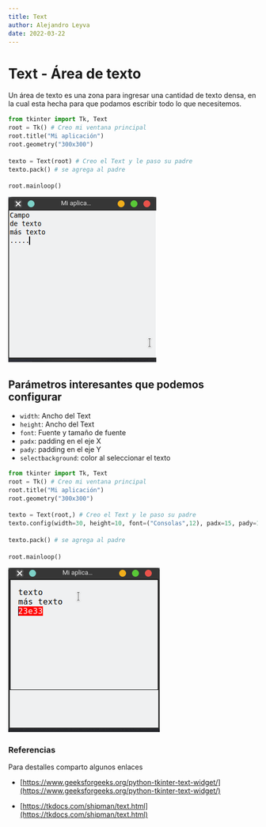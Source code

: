 ```yaml
---
title: Text
author: Alejandro Leyva
date: 2022-03-22
---
```


# Text - Área de texto

Un área de texto es una zona para ingresar una cantidad de texto densa, en la cual esta hecha para que podamos escribir todo lo que necesitemos.

```python
from tkinter import Tk, Text
root = Tk() # Creo mi ventana principal
root.title("Mi aplicación")
root.geometry("300x300")

texto = Text(root) # Creo el Text y le paso su padre
texto.pack() # se agrega al padre

root.mainloop()
``` 
![text area](img/text_area.png)

## Parámetros interesantes que podemos configurar

- `width`: Ancho del Text
- `height`: Ancho del Text
- `font`: Fuente y tamaño de fuente
- `padx`: padding en el eje X
- `pady`: padding en el eje Y
- `selectbackground`: color al seleccionar el texto

```python
from tkinter import Tk, Text
root = Tk() # Creo mi ventana principal
root.title("Mi aplicación")
root.geometry("300x300")

texto = Text(root,) # Creo el Text y le paso su padre
texto.config(width=30, height=10, font=("Consolas",12), padx=15, pady=15, selectbackground="red") # agrego configuraciones a mi campo de texto

texto.pack() # se agrega al padre

root.mainloop()
``` 

![personalizado](img/texto_2.png)

### Referencias

Para destalles comparto algunos enlaces

- [https://www.geeksforgeeks.org/python-tkinter-text-widget/](https://www.geeksforgeeks.org/python-tkinter-text-widget/)

- [https://tkdocs.com/shipman/text.html](https://tkdocs.com/shipman/text.html)